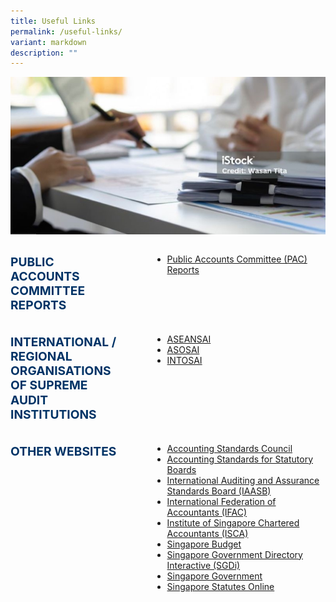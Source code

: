 ```yaml
---
title: Useful Links
permalink: /useful-links/
variant: markdown
description: ""
---
```

![Useful Links](/images/istockphoto_1589888073_1024x1024_800x400.jpg)

<style>
	.usefullinks {
		display: flex;
		flex-direction: column;
	}
	
		.usefullinks-row {
			display: flex;
			column-gap: 10%;
			margin-bottom: 20px;
		}

		.title {
			font-size: 1.2rem;
			font-weight: bold;
			line-height: 1.2;
			color: #003366;
			width: 35%;
		margin-top: 1rem;
		}

		.text {
			flex: 1;
		}

		@media only screen and (max-width: 600px) {

			.usefullinks-row {
				display: flex;
				flex-direction: column;
				column-gap: 10%;
				margin-bottom: 20px;
			}

			.title {
				width: 100%;
			}

			.title {
				width: 100%;
			}
		}
	</style>

<div class="usefullinks">
	<div class="usefullinks-row">
			<div class="title">PUBLIC ACCOUNTS COMMITTEE REPORTS</div>
			<div class="text">
				<ul>
					<li><a target="_blank" href="https://sprs.parl.gov.sg/selectcommittee/#/home">Public Accounts Committee (PAC) Reports</a></li>
				</ul>
			</div>
		</div>
		<div class="usefullinks-row">
			<div class="title">INTERNATIONAL / REGIONAL ORGANISATIONS OF SUPREME AUDIT INSTITUTIONS</div>
			<div class="text">
				<ul>
					<li><a target="_blank" href="https://www.aseansai.org/">ASEANSAI</a></li>
					<li><a target="_blank" href="https://asosai.org/asosai/">ASOSAI</a></li>
					<li><a target="_blank" href="https://www.intosai.org/">INTOSAI</a></li>
				</ul>
			</div>
		</div>
		<div class="usefullinks-row">
			<div class="title">OTHER WEBSITES</div>
			<div class="text">
				<ul>
					<li><a target="_blank" href="https://www.asc.gov.sg/">Accounting Standards Council</a></li>
					<li><a target="_blank" href="https://www.assb.gov.sg/">Accounting Standards for Statutory Boards</a></li>
					<li><a target="_blank" href="https://www.iaasb.org/about-iaasb">International Auditing and Assurance Standards Board (IAASB)</a></li>
					<li><a target="_blank" href="https://www.ifac.org/">International Federation of Accountants (IFAC)</a></li>
					<li><a target="_blank" href="https://www.isca.org.sg/">Institute of Singapore Chartered Accountants (ISCA)</a></li>
					<li><a target="_blank" href="https://www.mof.gov.sg/singaporebudget">Singapore Budget</a></li>
					<li><a target="_blank" href="https://www.sgdi.gov.sg/ministries">Singapore Government Directory Interactive (SGDi)</a></li>
					<li><a target="_blank" href="https://www.gov.sg">Singapore Government</a></li>
					<li><a target="_blank" href="https://sso.agc.gov.sg/">Singapore Statutes Online</a></li>
			</ul>
			</div>
		</div>
	</div>